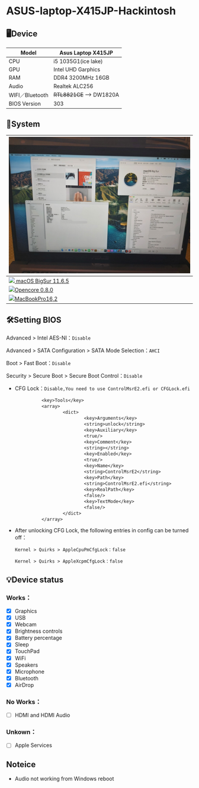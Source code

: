 # ASUS-laptop-X415JP-Hackintosh

## 🖥️Device
| Model | Asus Laptop X415JP |
|------------|-------------------------------|
| CPU | i5 1035G1(ice lake) |
| GPU | Intel UHD Garphics |
| RAM | DDR4 3200MHz 16GB |
| Audio | Realtek ALC256 |
| WIFI／Bluetooth | ~~RTL8821CE~~ --> DW1820A |
| BIOS Version | 303 |

## 📀System

| ![alt text](Hackintosh-X415JP.jpg) |
|------------|
| <a href="https://support.apple.com/zh-tw/HT211896"><img src="https://is4-ssl.mzstatic.com/image/thumb/Purple124/v4/09/59/3d/09593d0e-188a-77eb-4c38-ca40bedd5cff/ProductPageIcon.png/460x0w.webp" height="32px"/> macOS BigSur 11.6.5 |
| <a href="https://github.com/acidanthera/OpenCorePkg/releases/tag/0.8.0"><img src="https://raw.githubusercontent.com/acidanthera/OpenCorePkg/master/Docs/Logos/LogoApprox.svg" height="34px"/>Opencore 0.8.0 |
| <a href="https://dortania.github.io/OpenCore-Install-Guide/extras/smbios-support.html#how-to-decide"><img src="https://aux.iconspalace.com/uploads/imac-icon-256.png" height="30px"/>MacBookPro16,2 | 

## 🛠️Setting BIOS
Advanced > Intel AES-NI：`Disable`

Advanced > SATA Configuration > SATA Mode Selection：`AHCI`

Boot > Fast Boot：`Disable`

Security > Secure Boot > Secure Boot Control：`Disable`

- CFG Lock：`Disable,You need to use ControlMsrE2.efi or CFGLock.efi`

                <key>Tools</key>
                <array>
                        <dict>
                                <key>Arguments</key>
                                <string>unlock</string>
                                <key>Auxiliary</key>
                                <true/>
                                <key>Comment</key>
                                <string></string>
                                <key>Enabled</key>
                                <true/>
                                <key>Name</key>
                                <string>ControlMsrE2</string>
                                <key>Path</key>
                                <string>ControlMsrE2.efi</string>
                                <key>RealPath</key>
                                <false/>
                                <key>TextMode</key>
                                <false/>
                        </dict>
                </array>
  
- After unlocking CFG Lock, the following entries in config can be turned off：
  
  `Kernel > Quirks > AppleCpuPmCfgLock：false`
  
  `Kernel > Quirks > AppleXcpmCfgLock：false`
  
## 💡Device status
### Works：
- [x] Graphics
- [x] USB
- [x] Webcam
- [x] Brightness controls
- [x] Battery percentage
- [x] Sleep
- [x] TouchPad
- [x] WiFi
- [x] Speakers
- [x] Microphone
- [x] Bluetooth
- [x] AirDrop

### No Works：
- [ ] HDMI and HDMI Audio
### Unkown：
- [ ] Apple Services
## Noteice
- Audio not working from Windows reboot
